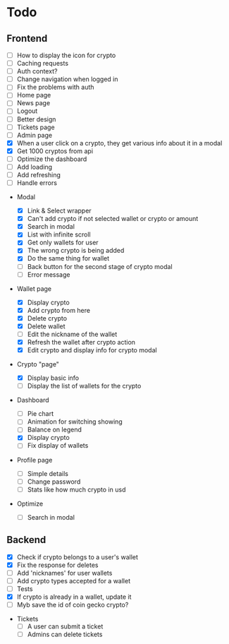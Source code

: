# Todo

## Frontend

- [ ] How to display the icon for crypto
- [ ] Caching requests
- [ ] Auth context?
- [ ] Change navigation when logged in
- [ ] Fix the problems with auth
- [ ] Home page
- [ ] News page
- [ ] Logout
- [ ] Better design
- [ ] Tickets page
- [ ] Admin page
- [x] When a user click on a crypto, they get various info about it in a modal
- [x] Get 1000 cryptos from api
- [ ] Optimize the dashboard
- [ ] Add loading
- [ ] Add refreshing
- [ ] Handle errors

- Modal

  - [x] Link & Select wrapper
  - [x] Can't add crypto if not selected wallet or crypto or amount
  - [x] Search in modal
  - [x] List with infinite scroll
  - [x] Get only wallets for user
  - [x] The wrong crypto is being added
  - [x] Do the same thing for wallet
  - [ ] Back button for the second stage of crypto modal
  - [ ] Error message

- Wallet page

  - [x] Display crypto
  - [x] Add crypto from here
  - [x] Delete crypto
  - [x] Delete wallet
  - [ ] Edit the nickname of the wallet
  - [x] Refresh the wallet after crypto action
  - [x] Edit crypto and display info for crypto modal

- Crypto "page"

  - [x] Display basic info
  - [ ] Display the list of wallets for the crypto

- Dashboard

  - [ ] Pie chart
  - [ ] Animation for switching showing
  - [ ] Balance on legend
  - [x] Display crypto
  - [ ] Fix display of wallets

- Profile page

  - [ ] Simple details
  - [ ] Change password
  - [ ] Stats like how much crypto in usd

- Optimize
  - [ ] Search in modal

## Backend

- [x] Check if crypto belongs to a user's wallet
- [x] Fix the response for deletes
- [ ] Add 'nicknames' for user wallets
- [ ] Add crypto types accepted for a wallet
- [ ] Tests
- [x] If crypto is already in a wallet, update it
- [ ] Myb save the id of coin gecko crypto?

- Tickets
  - [ ] A user can submit a ticket
  - [ ] Admins can delete tickets
